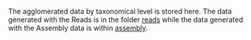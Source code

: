 The agglomerated data by taxonomical level is stored here. 
The data generated with the Reads is in the folder [reads](./reads/) while the data generated with the Assembly data is within [assembly](./assembly/).
